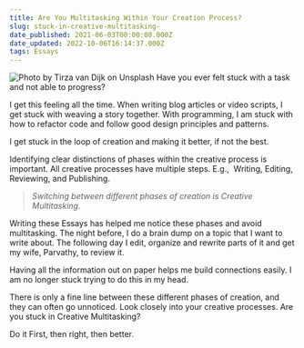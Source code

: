 ```yaml
---
title: Are You Multitasking Within Your Creation Process?
slug: stuck-in-creative-multitasking-
date_published: 2021-06-03T00:00:00.000Z
date_updated: 2022-10-06T16:14:37.000Z
tags: Essays
---
```


![Photo by Tirza van Dijk on Unsplash](__GHOST_URL__/content/images/multitasking.jpg)
Have you ever felt stuck with a task and not able to progress?

I get this feeling all the time. When writing blog articles or video scripts, I get stuck with weaving a story together. With programming, I am stuck with how to refactor code and follow good design principles and patterns.

I get stuck in the loop of creation and making it better, if not the best.

Identifying clear distinctions of phases within the creative process is important. All creative processes have multiple steps. E.g.,  Writing, Editing, Reviewing, and Publishing.

> *Switching between different phases of creation is Creative Multitasking.*

Writing these Essays has helped me notice these phases and avoid multitasking. The night before, I do a brain dump on a topic that I want to write about. The following day I edit, organize and rewrite parts of it and get my wife, Parvathy, to review it.

Having all the information out on paper helps me build connections easily. I am no longer stuck trying to do this in my head.

There is only a fine line between these different phases of creation, and they can often go unnoticed. Look closely into your creative processes. Are you stuck in Creative Multitasking?

Do it First, then right, then better.

